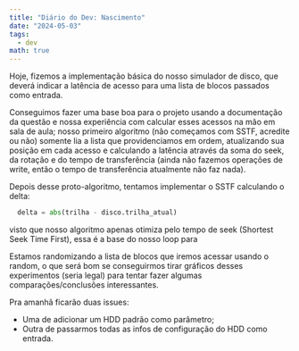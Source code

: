 ```yaml
---
title: "Diário do Dev: Nascimento"
date: "2024-05-03"
tags:
  - dev
math: true
---
```


Hoje, fizemos a implementação básica do nosso simulador de disco, que deverá indicar a latência de acesso para uma lista de blocos passados como entrada.

Conseguimos fazer uma base boa para o projeto usando a documentação da questão e nossa experiência com calcular esses acessos na mão em sala de aula;
nosso primeiro algoritmo (não começamos com SSTF, acredite ou não) somente lia a lista que providenciamos em ordem, atualizando sua posição em cada
acesso e calculando a latência através da soma do seek, da rotação e do tempo de transferência (ainda não fazemos operações de write, então o tempo
de transferência atualmente não faz nada).

Depois desse proto-algoritmo, tentamos implementar o SSTF calculando o delta:
```python
  delta = abs(trilha - disco.trilha_atual)
```
visto que nosso algoritmo apenas otimiza pelo tempo de seek (Shortest Seek Time First), essa é a base do nosso loop para

Estamos randomizando a lista de blocos que iremos acessar usando o random, o que será bom se conseguirmos tirar gráficos desses experimentos (seria legal)
para tentar fazer algumas comparações/conclusões interessantes.

Pra amanhã ficarão duas issues:
- Uma de adicionar um HDD padrão como parâmetro;
- Outra de passarmos todas as infos de configuração do HDD como entrada.
